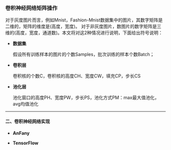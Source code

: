 ### 卷积神经网络矩阵操作

对于灰度图片而言，例如Mnist，Fashion-Mnist数据集中的图片，其数字矩阵是二维的，矩阵的维度是(高度，宽度)。 对于非灰度图片，数图片的数字矩阵是三维的(高度，宽度，通道数)。本文将对这2种情况进行说明，下面给出符号说明：

  * **数据集**

    假设所有训练样本的图片的个数Samples，批次训练的样本个数Batch；
    
  * **卷积层**
  
    卷积核的个数C，卷积核的高度CH、宽度CW，填充CP，步长CS
       
  * **池化层**
  
    池化窗口的高度PH、宽度PW，步长PS，池化方式PM：max最大值池化，avg均值池化 
        
  * ****
  

#### 二、卷积神经网络实现

   * **AnFany**
   
   


   * **TensorFlow**





